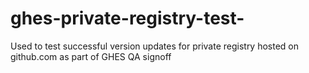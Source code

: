 # ghes-private-registry-test-
Used to test successful version updates for private registry hosted on github.com as part of GHES QA signoff
